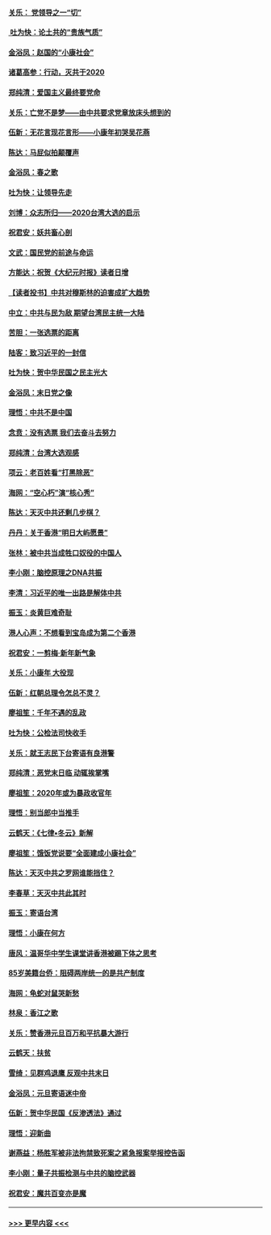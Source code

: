 #### [关乐： 党领导之一“切”](../pages/nsc993/n11804505.md?t=01192222) 
#### [ 吐为快：论土共的“贵族气质”](../pages/nsc993/n11804490.md?t=01192222) 
#### [金浴凤：赵国的“小康社会”](../pages/nsc993/n11804452.md?t=01192222) 
#### [诸葛高参：行动，灭共于2020](../pages/nsc993/n11804120.md?t=01192222) 
#### [郑纯清：爱国主义最终要党命](../pages/nsc993/n11802197.md?t=01192222) 
#### [关乐：亡党不是梦——由中共要求党章放床头想到的](../pages/nsc993/n11802156.md?t=01192222) 
#### [伍新：无花言现花言形——小康年初哭吴花燕](../pages/nsc993/n11800044.md?t=01192222) 
#### [陈达：马屁似拍颠覆声](../pages/nsc993/n11800010.md?t=01192222) 
#### [金浴凤：春之歌](../pages/nsc993/n11797687.md?t=01192222) 
#### [吐为快：让领导先走](../pages/nsc993/n11797512.md?t=01192222) 
#### [刘博：众志所归——2020台湾大选的启示](../pages/nsc993/n11796878.md?t=01192222) 
#### [祝君安：妖共畜心剖](../pages/nsc993/n11794273.md?t=01192222) 
#### [文武：国民党的前途与命运](../pages/nsc993/n11794198.md?t=01192222) 
#### [方能达：祝贺《大纪元时报》读者日增](../pages/nsc993/n11793807.md?t=01192222) 
#### [【读者投书】中共对穆斯林的迫害成扩大趋势](../pages/nsc993/n11791371.md?t=01192222) 
#### [中立：中共与民为敌 期望台湾民主统一大陆](../pages/nsc993/n11790392.md?t=01192222) 
#### [苦胆：一张选票的距离](../pages/nsc993/n11788914.md?t=01192222) 
#### [陆客：致习近平的一封信](../pages/nsc993/n11788867.md?t=01192222) 
#### [吐为快：贺中华民国之民主光大](../pages/nsc993/n11788618.md?t=01192222) 
#### [金浴凤：末日党之像](../pages/nsc993/n11787475.md?t=01192222) 
#### [理悟：中共不是中国](../pages/nsc993/n11787463.md?t=01192222) 
#### [念贲：没有选票  我们去奋斗去努力](../pages/nsc993/n11787398.md?t=01192222) 
#### [郑纯清：台湾大选观感](../pages/nsc993/n11786210.md?t=01192222) 
#### [项云：老百姓看“打黑除恶”](../pages/nsc993/n11785398.md?t=01192222) 
#### [海网：“空心朽”演“核心秀”](../pages/nsc993/n11783874.md?t=01192222) 
#### [陈达：天灭中共还剩几步棋？](../pages/nsc993/n11783719.md?t=01192222) 
#### [丹丹：关于香港“明日大屿愿景”](../pages/nsc993/n11783273.md?t=01192222) 
#### [张林：被中共当成牲口奴役的中国人](../pages/nsc993/n11782397.md?t=01192222) 
#### [李小刚：脑控原理之DNA共振](../pages/nsc993/n11780962.md?t=01192222) 
#### [李清：习近平的唯一出路是解体中共](../pages/nsc993/n11780866.md?t=01192222) 
#### [振玉：炎黄巨难奇耻](../pages/nsc993/n11779632.md?t=01192222) 
#### [港人心声：不想看到宝岛成为第二个香港](../pages/nsc993/n11778817.md?t=01192222) 
#### [祝君安：一剪梅‧新年新气象](../pages/nsc993/n11776340.md?t=01192222) 
#### [关乐：小康年 大役现](../pages/nsc993/n11774213.md?t=01192222) 
#### [伍新：红朝总理令怎总不灵？](../pages/nsc993/n11770813.md?t=01192222) 
#### [廖祖笙：千年不遇的乱政](../pages/nsc993/n11770373.md?t=01192222) 
#### [吐为快：公检法司快收手](../pages/nsc993/n11770359.md?t=01192222) 
#### [关乐：就王志民下台寄语有良港警](../pages/nsc993/n11769903.md?t=01192222) 
#### [郑纯清：恶党末日临 动辄挨掌嘴](../pages/nsc993/n11769356.md?t=01192222) 
#### [廖祖笙：2020年或为暴政收官年](../pages/nsc993/n11768216.md?t=01192222) 
#### [理悟：别当郎中当推手](../pages/nsc993/n11768243.md?t=01192222) 
#### [云鹤天：《七律▪冬云》新解](../pages/nsc993/n11768204.md?t=01192222) 
#### [廖祖笙：饿饭党说要“全面建成小康社会”](../pages/nsc993/n11767482.md?t=01192222) 
#### [陈达：天灭中共之罗网谁能挡住？](../pages/nsc993/n11767465.md?t=01192222) 
#### [李春草：天灭中共此其时](../pages/nsc993/n11767452.md?t=01192222) 
#### [振玉：寄语台湾](../pages/nsc993/n11767432.md?t=01192222) 
#### [理悟：小康在何方](../pages/nsc993/n11767394.md?t=01192222) 
#### [唐风：温哥华中学生课堂讲香港被踢下体之思考](../pages/nsc993/n11766848.md?t=01192222) 
#### [85岁美籍台侨：阻碍两岸统一的是共产制度](../pages/nsc993/n11765043.md?t=01192222) 
#### [海网：龟蛇对鼠哭新愁](../pages/nsc993/n11764895.md?t=01192222) 
#### [林泉：香江之歌](../pages/nsc993/n11764415.md?t=01192222) 
#### [关乐：赞香港元旦百万和平抗暴大游行](../pages/nsc993/n11764382.md?t=01192222) 
#### [云鹤天：扶贫](../pages/nsc993/n11764245.md?t=01192222) 
#### [雪绮：见群鸡退鹰  反观中共末日](../pages/nsc993/n11762112.md?t=01192222) 
#### [金浴凤：元旦寄语迷中帝](../pages/nsc993/n11761788.md?t=01192222) 
#### [伍新：贺中华民国《反渗透法》通过](../pages/nsc993/n11761994.md?t=01192222) 
#### [理悟：迎新曲](../pages/nsc993/n11761152.md?t=01192222) 
#### [谢燕益：杨胜军被非法拘禁致死案之紧急报案举报控告函](../pages/nsc993/n11756134.md?t=01192222) 
#### [李小刚：量子共振检测与中共的脑控武器](../pages/nsc993/n11754518.md?t=01192222) 
#### [祝君安：魔共百变亦是魔](../pages/nsc993/n11754469.md?t=01192222) 

----
#### [ >>> 更早内容 <<< ](../indexes/nsc993-earlier.md)
